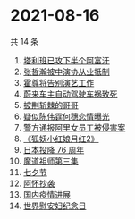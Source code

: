 # 2021-08-16

共 14 条

<!-- BEGIN -->
<!-- 最后更新时间 Mon Aug 16 2021 11:06:40 GMT+0800 (China Standard Time) -->

1. [塔利班已攻下半个阿富汗](https://www.zhihu.com/search?q=塔利班)
1. [张哲瀚被中演协从业抵制](https://www.zhihu.com/search?q=张哲瀚)
1. [霍尊将告别演艺工作](https://www.zhihu.com/search?q=霍尊)
1. [蔚来车主自动驾驶车祸致死](https://www.zhihu.com/search?q=蔚来)
1. [披荆斩棘的哥哥](https://www.zhihu.com/search?q=披荆斩棘的哥哥)
1. [疑似陈伟霆何穗恋情曝光](https://www.zhihu.com/search?q=陈伟霆何穗)
1. [警方通报阿里女员工被侵害案](https://www.zhihu.com/search?q=阿里女员工)
1. [《狐妖小红娘月红2》](https://www.zhihu.com/search?q=狐妖小红娘)
1. [日本投降 76 周年](https://www.zhihu.com/search?q=日本投降)
1. [魔道祖师第三集](https://www.zhihu.com/search?q=魔道祖师)
1. [七夕节](https://www.zhihu.com/search?q=七夕)
1. [阿怀抄袭](https://www.zhihu.com/search?q=阿怀)
1. [国内疫情进展](https://www.zhihu.com/search?q=国内疫情)
1. [世界慰安妇纪念日](https://www.zhihu.com/search?q=慰安妇纪念日)

<!-- END -->
